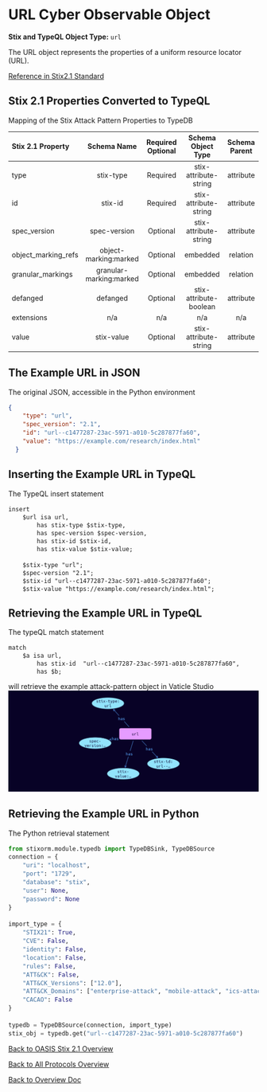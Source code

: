 # URL Cyber Observable Object

**Stix and TypeQL Object Type:**  `url`

The URL object represents the properties of a uniform resource locator (URL).

[Reference in Stix2.1 Standard](https://docs.oasis-open.org/cti/stix/v2.1/os/stix-v2.1-os.html#_ah3hict2dez0)
## Stix 2.1 Properties Converted to TypeQL
Mapping of the Stix Attack Pattern Properties to TypeDB

|  Stix 2.1 Property    |           Schema Name             | Required  Optional  |      Schema Object Type | Schema Parent  |
|:--------------------|:--------------------------------:|:------------------:|:------------------------:|:-------------:|
|  type                 |            stix-type              |      Required       |  stix-attribute-string    |   attribute    |
|  id                   |             stix-id               |      Required       |  stix-attribute-string    |   attribute    |
|  spec_version         |           spec-version            |      Optional       |  stix-attribute-string    |   attribute    |
|  object_marking_refs  |      object-marking:marked        |      Optional       |   embedded     |relation |
|  granular_markings    |     granular-marking:marked       |      Optional       |   embedded     |relation |
| defanged |defanged |      Optional       |stix-attribute-boolean |   attribute    |
|  extensions           |               n/a                 |        n/a          |           n/a             |      n/a       |
| value |stix-value |      Optional       |  stix-attribute-string    |   attribute    |

## The Example URL in JSON
The original JSON, accessible in the Python environment
```json
{  
    "type": "url",  
    "spec_version": "2.1",  
    "id": "url--c1477287-23ac-5971-a010-5c287877fa60",  
    "value": "https://example.com/research/index.html"  
  }
```


## Inserting the Example URL in TypeQL
The TypeQL insert statement
```typeql
insert 
    $url isa url,
        has stix-type $stix-type,
        has spec-version $spec-version,
        has stix-id $stix-id,
        has stix-value $stix-value;
    
    $stix-type "url";
    $spec-version "2.1";
    $stix-id "url--c1477287-23ac-5971-a010-5c287877fa60";
    $stix-value "https://example.com/research/index.html";
```

## Retrieving the Example URL in TypeQL
The typeQL match statement

```typeql
match
    $a isa url,
        has stix-id  "url--c1477287-23ac-5971-a010-5c287877fa60",
        has $b;
```


will retrieve the example attack-pattern object in Vaticle Studio
![URL Example](./img/url.png)

## Retrieving the Example URL  in Python
The Python retrieval statement

```python
from stixorm.module.typedb import TypeDBSink, TypeDBSource
connection = {
    "uri": "localhost",
    "port": "1729",
    "database": "stix",
    "user": None,
    "password": None
}

import_type = {
    "STIX21": True,
    "CVE": False,
    "identity": False,
    "location": False,
    "rules": False,
    "ATT&CK": False,
    "ATT&CK_Versions": ["12.0"],
    "ATT&CK_Domains": ["enterprise-attack", "mobile-attack", "ics-attack"],
    "CACAO": False
}

typedb = TypeDBSource(connection, import_type)
stix_obj = typedb.get("url--c1477287-23ac-5971-a010-5c287877fa60")
```

 

[Back to OASIS Stix 2.1 Overview](../overview.md)
 

[Back to All Protocols Overview](../../overview.md)
 

[Back to Overview Doc](../../../overview.md)
